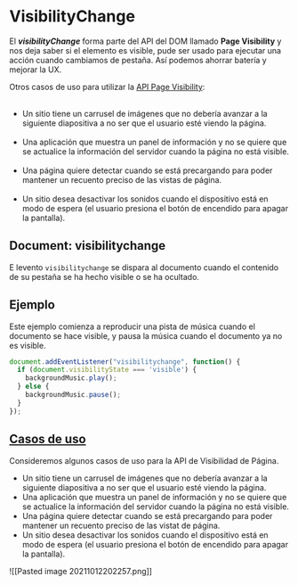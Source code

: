 # VisibilityChange

El **_visibilityChange_** forma parte del API del DOM llamado **Page Visibility** y nos deja saber si el elemento es visible, pude ser usado para ejecutar una acción cuando cambiamos de pestaña. Así podemos ahorrar batería y mejorar la UX.

Otros casos de uso para utilizar la [API Page Visibility](https://developer.mozilla.org/es/docs/Web/API/Page_Visibility_API):  
 

-   Un sitio tiene un carrusel de imágenes que no debería avanzar a la siguiente diapositiva a no ser que el usuario esté viendo la página.  
     
-   Una aplicación que muestra un panel de información y no se quiere que se actualice la información del servidor cuando la página no está visible.  
     
-   Una página quiere detectar cuando se está precargando para poder mantener un recuento preciso de las vistas de página.  
     
-   Un sitio desea desactivar los sonidos cuando el dispositivo está en modo de espera (el usuario presiona el botón de encendido para apagar la pantalla).

## Document: visibilitychange

E levento `visibilitychange` se dispara al documento cuando el contenido de su pestaña se ha hecho visible o se ha ocultado.

## Ejemplo

Este ejemplo comienza a reproducir una pista de música cuando el documento se hace visible, y pausa la música cuando el documento ya no es visible.

```js
document.addEventListener("visibilitychange", function() {
  if (document.visibilityState === 'visible') {
    backgroundMusic.play();
  } else {
    backgroundMusic.pause();
  }
});
```

## [Casos de uso](https://developer.mozilla.org/es/docs/Web/API/Page_Visibility_API#Casos_de_uso)

Consideremos algunos casos de uso para la API de Visibilidad de Página.

-   Un sitio tiene un carrusel de imágenes que no debería avanzar a la siguiente diapositiva a no ser que el usuario esté viendo la página.
-   Una aplicación que muestra un panel de información y no se quiere que se actualice la información del servidor cuando la página no está visible.
-   Una página quiere detectar cuando se está precargando para poder mantener un recuento preciso de las vistat de página.
-   Un sitio desea desactivar los sonidos cuando el dispositivo está en modo de espera (el usuario presiona el botón de encendido para apagar la pantalla).


![[Pasted image 20211012202257.png]]